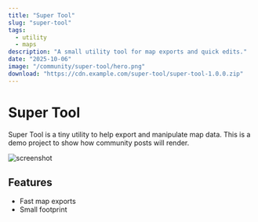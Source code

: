 ```yaml
---
title: "Super Tool"
slug: "super-tool"
tags:
  - utility
  - maps
description: "A small utility tool for map exports and quick edits."
date: "2025-10-06"
image: "/community/super-tool/hero.png"
download: "https://cdn.example.com/super-tool/super-tool-1.0.0.zip"
---
```


# Super Tool

Super Tool is a tiny utility to help export and manipulate map data. This is a demo project to show how community posts will render.

![screenshot](/community/super-tool/s1.png)

## Features

- Fast map exports
- Small footprint
